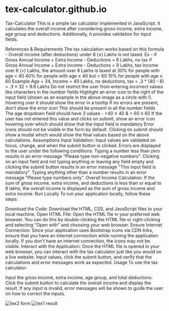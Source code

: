 # tex-calculator.github.io
Tax-Calculator
This is a simple tax calculator implemented in JavaScript. It calculates the overall income after considering gross income, extra income, age group and deductions. Additionally, it provides validation for input fields.

References & Requirements
The tax calculation works based on this formula -
Overall income (after deductions) under 8 (≤) Lakhs is not taxed.
Ex - if Gross Annual Income + Extra Income - Deductions = 6 Lakhs, no tax
if Gross Annual Income + Extra Income - Deductions = 9 Lakhs, tax
Income over 8 (>) Lakhs, the amount over 8 Lakhs is taxed at
30% for people with age < 40
40% for people with age ≥ 40 but < 60
10% for people with age ≥ 60
Example
Age = 34, Income = 40 Lakhs, no deductions, tax = .3 * (40 - 8) = .3 * 32 = 9.6 Lakhs
Do not restrict the user from entering incorrect values like characters in the number fields
Highlight an error icon to the right of the input field (shown as an example in the above image as a circle with !). Hovering over it should show the error in a tooltip
If no errors are present, don't show the error icon
This should be present in all the number fields
The age dropdown field should have 3 values -
<40
≥ 40 & < 60
≥ 60
If the user has not entered this value and clicks on submit, show an error icon hovering over which should show that the input field is mandatory
Error icons should not be visible in the form by default.
Clicking on submit should show a modal which would show the final values based on the above calculations.
Assumptions
Input Validation:
Input values are validated on focus, change, and when the submit button is clicked.
Errors are displayed to the user under the following conditions:
Typing a number less than zero results in an error message "Please type non-negative numbers".
Clicking on an input field and not typing anything or leaving any field empty and clicking the submit button results in an error message "This input field is mandatory".
Typing anything other than a number results in an error message "Please type numbers only".
Overall Income Calculation:
If the sum of gross income, extra income, and deductions is less than or equal to 8 lakhs, the overall income is displayed as the sum of gross income and extra income.
Run Locally
To run your application locally, follow these steps:

Download the Code: Download the HTML, CSS, and JavaScript files to your local machine.
Open HTML File: Open the HTML file in your preferred web browser. You can do this by double-clicking the HTML file or right-clicking and selecting "Open with" and choosing your web browser.
Ensure Internet Connection: Since your application uses Bootstrap icons via CDN links, ensure that you have an internet connection while running the application locally. If you don't have an internet connection, the icons may not be visible.
Interact with the Application: Once the HTML file is opened in your web browser, you can interact with the tax calculator just like you would on a live website. Input values, click the submit button, and verify that the calculations and error messages work as expected.
Usage
To use the tax calculator:

Input the gross income, extra income, age group, and total deductions.
Click the submit button to calculate the overall income and display the result.
If any input is invalid, error messages will be shown to guide the user on how to correct the inputs.

![tex2](https://github.com/Ranu2023/tex-calculator.github.io/assets/139743443/e27e209b-645f-4bf2-9026-e556f37bf211)
form
![tex1](https://github.com/Ranu2023/tex-calculator.github.io/assets/139743443/8ee9d0d6-1c10-4c03-90e3-8a709d212cfa)
result
